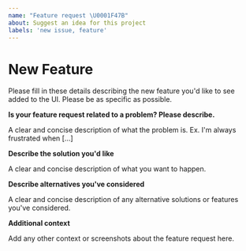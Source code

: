 ```yaml
---
name: "Feature request \U0001F47B"
about: Suggest an idea for this project
labels: 'new issue, feature'
---
```


# New Feature

Please fill in these details describing the new feature you'd like to see added to the UI.  Please be as specific as possible.

**Is your feature request related to a problem? Please describe.**

A clear and concise description of what the problem is. Ex. I'm always frustrated when [...]

**Describe the solution you'd like**

A clear and concise description of what you want to happen.

**Describe alternatives you've considered**

A clear and concise description of any alternative solutions or features you've considered.

**Additional context**

Add any other context or screenshots about the feature request here.
